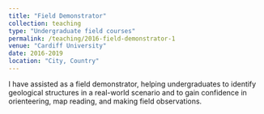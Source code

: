 ```yaml
---
title: "Field Demonstrator"
collection: teaching
type: "Undergraduate field courses"
permalink: /teaching/2016-field-demonstrator-1
venue: "Cardiff University"
date: 2016-2019
location: "City, Country"
---
```


I have assisted as a field demonstrator, helping undergraduates to identify geological structures in a real-world scenario and to gain confidence in orienteering, map reading, and making field observations. 

